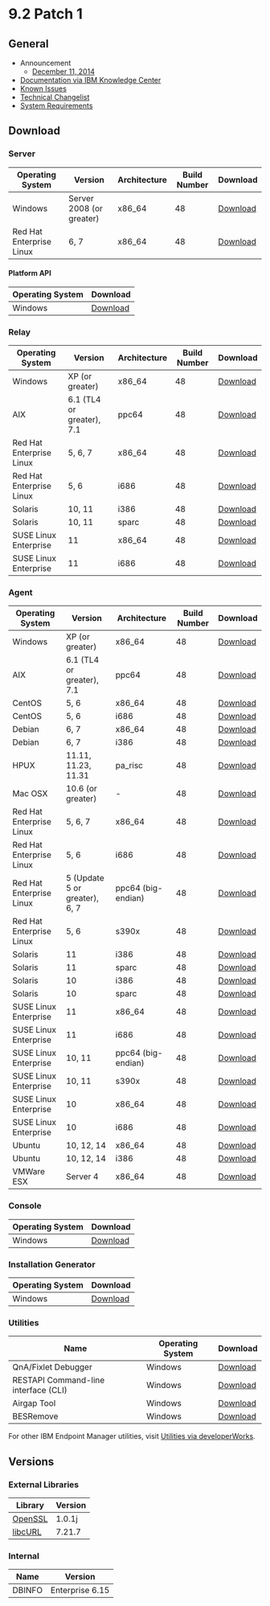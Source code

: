 # 9.2 Patch 1

## General
* Announcement
	* [December 11, 2014](http://bigmail.bigfix.com/pipermail/besadmin-announcements/2014-December/002523.html)
* [Documentation via IBM Knowledge Center](https://www-01.ibm.com/support/knowledgecenter/SS63NW_9.2.0/com.ibm.tivoli.tem.doc_9.2/welcome/IEM92_landing.html)
* [Known Issues](https://www-01.ibm.com/support/docview.wss?uid=swg21687166)
* [Technical Changelist](https://support.bigfix.com/bes/changes/fullchangelist-92.txt)
* [System Requirements](https://www-01.ibm.com/support/docview.wss?rs=1015&uid=swg21684809)

## Download

### Server
| Operating System | Version | Architecture | Build Number | Download |
| ---------------- | ------- | ------------ | ------------ | -------- |
| Windows | Server 2008 (or greater) | x86_64 | 48 | [Download](http://software.bigfix.com/download/bes/92/BigFix-BES-Server-9.2.1.48.exe) |
| Red Hat Enterprise Linux | 6, 7 | x86_64 | 48 | [Download](http://software.bigfix.com/download/bes/92/ServerInstaller_9.2.1.48-rhe6.x86_64.tgz) |

#### Platform API
| Operating System | Download |
| ---------------- | -------- |
| Windows | [Download](http://software.bigfix.com/download/bes/92/BigFix-BES-ServerAPI-9.2.1.48.exe) |

### Relay
| Operating System | Version | Architecture | Build Number | Download |
| ---------------- | ------- | ------------ | ------------ | -------- |
| Windows | XP (or greater) | x86_64 | 48 | [Download](http://software.bigfix.com/download/bes/92/BigFix-BES-Relay-9.2.1.48.exe) |
| AIX | 6.1 (TL4 or greater), 7.1 | ppc64 | 48 | [Download](http://software.bigfix.com/download/bes/92/BESRelay-9.2.1.48.ppc64_aix61.pkg) |
| Red Hat Enterprise Linux | 5, 6, 7 | x86_64 | 48 | [Download](http://software.bigfix.com/download/bes/92/BESRelay-9.2.1.48-rhe5.x86_64.rpm) |
| Red Hat Enterprise Linux | 5, 6 | i686 | 48 | [Download](http://software.bigfix.com/download/bes/92/BESRelay-9.2.1.48-rhe5.i686.rpm) |
| Solaris | 10, 11 | i386 | 48 | [Download](http://software.bigfix.com/download/bes/92/BESRelay-9.2.1.48.x86_sol10.pkg) |
| Solaris | 10, 11 | sparc | 48 | [Download](http://software.bigfix.com/download/bes/92/BESRelay-9.2.1.48.sparc_sol10.pkg) |
| SUSE Linux Enterprise | 11 | x86_64 | 48 | [Download](http://software.bigfix.com/download/bes/92/BESRelay-9.2.1.48-sle11.x86_64.rpm) |
| SUSE Linux Enterprise | 11 | i686 | 48 | [Download](http://software.bigfix.com/download/bes/92/BESRelay-9.2.1.48-sle11.i686.rpm) |

### Agent
| Operating System | Version | Architecture | Build Number | Download |
| ---------------- | ------- | ------------ | ------------ | -------- |
| Windows | XP (or greater) | x86_64 | 48 | [Download](http://software.bigfix.com/download/bes/92/BigFix-BES-Client-9.2.1.48.exe) |
| AIX | 6.1 (TL4 or greater), 7.1 | ppc64 | 48 | [Download](http://software.bigfix.com/download/bes/92/BESAgent-9.2.1.48.ppc64_aix61.pkg) |
| CentOS | 5, 6 | x86_64 | 48 | [Download](http://software.bigfix.com/download/bes/92/BESAgent-9.2.1.48-rhe5.x86_64.rpm) |
| CentOS | 5, 6 | i686 | 48 | [Download](http://software.bigfix.com/download/bes/92/BESAgent-9.2.1.48-rhe5.i686.rpm) |
| Debian | 6, 7 | x86_64 | 48 | [Download](http://software.bigfix.com/download/bes/92/BESAgent-9.2.1.48-debian6.amd64.deb) |
| Debian | 6, 7 | i386 | 48 | [Download](http://software.bigfix.com/download/bes/92/BESAgent-9.2.1.48-debian6.i386.deb) |
| HPUX | 11.11, 11.23, 11.31 | pa_risc | 48 | [Download](http://software.bigfix.com/download/bes/92/BESAgent-9.2.1.48.pa_risc_hpux1111.depot) |
| Mac OSX | 10.6 (or greater) | - | 48 | [Download](http://software.bigfix.com/download/bes/92/BESAgent-9.2.1.48-BigFix_MacOSX10.6.pkg) |
| Red Hat Enterprise Linux | 5, 6, 7 | x86_64 | 48 | [Download](http://software.bigfix.com/download/bes/92/BESAgent-9.2.1.48-rhe5.x86_64.rpm) |
| Red Hat Enterprise Linux | 5, 6 | i686 | 48 | [Download](http://software.bigfix.com/download/bes/91/BESAgent-9.2.1.48-rhe5.i686.rpm) |
| Red Hat Enterprise Linux | 5 (Update 5 or greater), 6, 7 | ppc64 (big-endian) | 48 | [Download](http://software.bigfix.com/download/bes/92/BESAgent-9.2.1.48-rhe5.ppc64.rpm) |
| Red Hat Enterprise Linux | 5, 6 | s390x | 48 | [Download](http://software.bigfix.com/download/bes/92/BESAgent-9.2.1.48-rhe5.s390x.rpm) |
| Solaris | 11 | i386 | 48 | [Download](http://software.bigfix.com/download/bes/92/BESAgent-9.2.1.48.x86_sol11.pkg) |
| Solaris | 11 | sparc | 48 | [Download](http://software.bigfix.com/download/bes/92/BESAgent-9.2.1.48.sparc_sol11.pkg) |
| Solaris | 10 | i386 | 48 | [Download](http://software.bigfix.com/download/bes/92/BESAgent-9.2.1.48.x86_sol10.pkg) |
| Solaris | 10 | sparc | 48 | [Download](http://software.bigfix.com/download/bes/92/BESAgent-9.2.1.48.sparc_sol10.pkg) |
| SUSE Linux Enterprise | 11 | x86_64 | 48 | [Download](http://software.bigfix.com/download/bes/92/BESAgent-9.2.1.48-sle11.x86_64.rpm) |
| SUSE Linux Enterprise | 11 | i686 | 48 | [Download](http://software.bigfix.com/download/bes/92/BESAgent-9.2.1.48-sle11.i686.rpm) |
| SUSE Linux Enterprise | 10, 11 | ppc64 (big-endian) | 48 | [Download](http://software.bigfix.com/download/bes/92/BESAgent-9.2.1.48-sle10.ppc64.rpm) |
| SUSE Linux Enterprise | 10, 11 | s390x | 48 | [Download](http://software.bigfix.com/download/bes/92/BESAgent-9.2.1.48-sle10.s390x.rpm) |
| SUSE Linux Enterprise | 10 | x86_64 | 48 | [Download](http://software.bigfix.com/download/bes/92/BESAgent-9.2.1.48-sle9.x86_64.rpm) |
| SUSE Linux Enterprise | 10 | i686 | 48 | [Download](http://software.bigfix.com/download/bes/92/BESAgent-9.2.1.48-sle10.i686.rpm) |
| Ubuntu | 10, 12, 14 | x86_64 | 48 | [Download](http://software.bigfix.com/download/bes/92/BESAgent-9.2.1.48-ubuntu10.amd64.deb) |
| Ubuntu | 10, 12, 14 | i386 | 48 | [Download](http://software.bigfix.com/download/bes/92/BESAgent-9.2.1.48-ubuntu10.i386.deb) | 
| VMWare ESX | Server 4 | x86_64 | 48 | [Download](http://software.bigfix.com/download/bes/92/BESAgent-9.2.1.48-rhe5.x86_64.rpm) |

### Console
| Operating System | Download |
| ---------------- | -------- |
| Windows | [Download](http://software.bigfix.com/download/bes/92/BigFix-BES-Console-9.2.1.48.exe) |

### Installation Generator
| Operating System | Download |
| ---------------- | -------- |
| Windows | [Download](http://software.bigfix.com/download/bes/92/BigFix-BES-9.2.1.48.exe) |

### Utilities
| Name | Operating System | Download |
| ---- | ---------------- | -------- |
| QnA/Fixlet Debugger | Windows | [Download](http://software.bigfix.com/download/bes/92/util/QNA9.2.1.48.zip) |
| RESTAPI Command-line interface (CLI) | Windows | [Download](http://software.bigfix.com/download/bes/92/util/IEMCLI9.2.1.48.zip) |
| Airgap Tool | Windows | [Download](http://software.bigfix.com/download/bes/92/util/BESAirgapTool9.2.1.48.zip) |
| BESRemove | Windows | [Download](http://software.bigfix.com/download/bes/92/util/BESRemove9.2.1.48.exe) |

For other IBM Endpoint Manager utilities, visit [Utilities via developerWorks](https://www.ibm.com/developerworks/community/wikis/home?lang=en#!/wiki/Tivoli%20Endpoint%20Manager/page/Utilities).

## Versions

### External Libraries
| Library | Version |
| ------- | ------- |
| [OpenSSL](https://www.openssl.org) | 1.0.1j |
| [libcURL](http://curl.haxx.se/libcurl/) | 7.21.7 |

### Internal
| Name | Version |
| ---- | ------- |
| DBINFO | Enterprise 6.15 |
